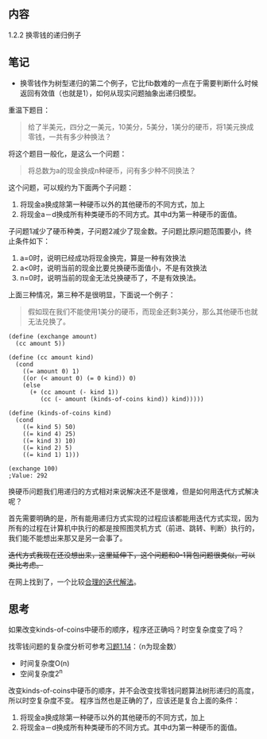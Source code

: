 ## 内容

1.2.2 换零钱的递归例子

## 笔记

- 换零钱作为树型递归的第二个例子，它比fib数难的一点在于需要判断什么时候返回有效值（也就是1），如何从现实问题抽象出递归模型。

重温下题目：
> 给了半美元，四分之一美元，10美分，5美分，1美分的硬币，将1美元换成零钱，一共有多少种换法？

将这个题目一般化，是这么一个问题：
> 将总数为a的现金换成n种硬币，问有多少种不同换法？

这个问题，可以规约为下面两个子问题：

1. 将现金a换成除第一种硬币以外的其他硬币的不同方式，加上
2. 将现金a－d换成所有种类硬币的不同方式。其中d为第一种硬币的面值。

子问题1减少了硬币种类，子问题2减少了现金数。子问题比原问题范围要小，终止条件如下：

1. a=0时，说明已经成功将现金换完，算是一种有效换法
2. a<0时，说明当前的现金比要兑换硬币面值小，不是有效换法
3. n=0时，说明当前的现金无法兑换硬币了，不是有效换法。

上面三种情况，第三种不是很明显，下面说一个例子：

> 假如现在我们不能使用1美分的硬币，而现金还剩3美分，那么其他硬币也就无法兑换了。

```
(define (exchange amount)
  (cc amount 5))

(define (cc amount kind)
  (cond
    ((= amount 0) 1)
    ((or (< amount 0) (= 0 kind)) 0)
    (else
      (+ (cc amount (- kind 1))
         (cc (- amount (kinds-of-coins kind)) kind)))))

(define (kinds-of-coins kind)
  (cond
    ((= kind 5) 50)
    ((= kind 4) 25)
    ((= kind 3) 10)
    ((= kind 2) 5)
    ((= kind 1) 1)))

(exchange 100)
;Value: 292
```

换硬币问题我们用递归的方式相对来说解决还不是很难，但是如何用迭代方式解决呢？

首先需要明确的是，所有能用递归方式实现的过程应该都能用迭代方式实现，因为所有的过程在计算机中执行的都是按照图灵机方式（前进、跳转、判断）执行的，我们能不能想出来那又是另一会事了。

<del>迭代方式我现在还没想出来，这里延伸下，这个问题和0-1背包问题很类似，可以类比考虑。</del>

在网上找到了，一个比较[合理的迭代解法](/jiacai2050/sicp/blob/master/05/2015-05-24-count-change-iterative.md)。

## 思考 

如果改变kinds-of-coins中硬币的顺序，程序还正确吗？时空复杂度变了吗？

找零钱问题的复杂度分析可参考[习题1.14](/jiacai2050/sicp/blob/master/exercises/01/1.14.md)：（n为现金数）

- 时间复杂度O(n)
- 空间复杂度2<sup>n</sup>

改变kinds-of-coins中硬币的顺序，并不会改变找零钱问题算法树形递归的高度，所以时空复杂度不变。
程序当然也是正确的了，应该还是复合上面的条件：

1. 将现金a换成除第一种硬币以外的其他硬币的不同方式，加上
2. 将现金a－d换成所有种类硬币的不同方式。其中d为第一种硬币的面值。


